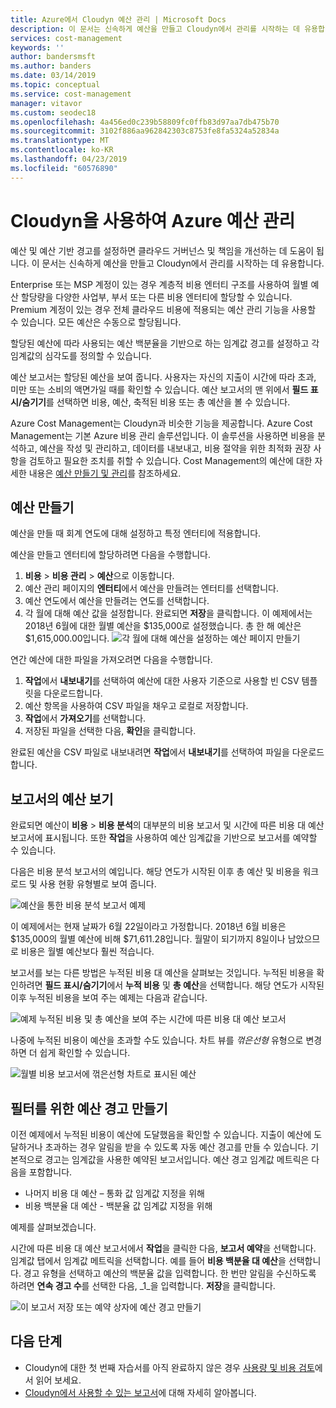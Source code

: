 ```yaml
---
title: Azure에서 Cloudyn 예산 관리 | Microsoft Docs
description: 이 문서는 신속하게 예산을 만들고 Cloudyn에서 관리를 시작하는 데 유용합니다.
services: cost-management
keywords: ''
author: bandersmsft
ms.author: banders
ms.date: 03/14/2019
ms.topic: conceptual
ms.service: cost-management
manager: vitavor
ms.custom: seodec18
ms.openlocfilehash: 4a456ed0c239b58809fc0ffb83d97aa7db475b70
ms.sourcegitcommit: 3102f886aa962842303c8753fe8fa5324a52834a
ms.translationtype: MT
ms.contentlocale: ko-KR
ms.lasthandoff: 04/23/2019
ms.locfileid: "60576890"
---
```

# <a name="manage-azure-budgets-with-cloudyn"></a>Cloudyn을 사용하여 Azure 예산 관리

예산 및 예산 기반 경고를 설정하면 클라우드 거버넌스 및 책임을 개선하는 데 도움이 됩니다. 이 문서는 신속하게 예산을 만들고 Cloudyn에서 관리를 시작하는 데 유용합니다.

Enterprise 또는 MSP 계정이 있는 경우 계층적 비용 엔터티 구조를 사용하여 월별 예산 할당량을 다양한 사업부, 부서 또는 다른 비용 엔터티에 할당할 수 있습니다. Premium 계정이 있는 경우 전체 클라우드 비용에 적용되는 예산 관리 기능을 사용할 수 있습니다. 모든 예산은 수동으로 할당됩니다.

할당된 예산에 따라 사용되는 예산 백분율을 기반으로 하는 임계값 경고를 설정하고 각 임계값의 심각도를 정의할 수 있습니다.

예산 보고서는 할당된 예산을 보여 줍니다. 사용자는 자신의 지출이 시간에 따라 초과, 미만 또는 소비의 액면가일 때를 확인할 수 있습니다. 예산 보고서의 맨 위에서 **필드 표시/숨기기**를 선택하면 비용, 예산, 축적된 비용 또는 총 예산을 볼 수 있습니다.

Azure Cost Management는 Cloudyn과 비슷한 기능을 제공합니다. Azure Cost Management는 기본 Azure 비용 관리 솔루션입니다. 이 솔루션을 사용하면 비용을 분석하고, 예산을 작성 및 관리하고, 데이터를 내보내고, 비용 절약을 위한 최적화 권장 사항을 검토하고 필요한 조치를 취할 수 있습니다. Cost Management의 예산에 대한 자세한 내용은 [예산 만들기 및 관리](tutorial-acm-create-budgets.md)를 참조하세요.

## <a name="create-budgets"></a>예산 만들기

예산을 만들 때 회계 연도에 대해 설정하고 특정 엔터티에 적용합니다.

예산을 만들고 엔터티에 할당하려면 다음을 수행합니다.

1. **비용** &gt; **비용 관리** &gt; **예산**으로 이동합니다.
2. 예산 관리 페이지의 **엔터티**에서 예산을 만들려는 엔터티를 선택합니다.
3. 예산 연도에서 예산을 만들려는 연도를 선택합니다.
4. 각 월에 대해 예산 값을 설정합니다. 완료되면 **저장**을 클릭합니다.
이 예제에서는 2018년 6월에 대한 월별 예산을 $135,000로 설정했습니다. 총 한 해 예산은 $1,615,000.00입니다.
![각 월에 대해 예산을 설정하는 예산 페이지 만들기](./media/manage-budgets/set-budget.png)


연간 예산에 대한 파일을 가져오려면 다음을 수행합니다.

1. **작업**에서 **내보내기**를 선택하여 예산에 대한 사용자 기준으로 사용할 빈 CSV 템플릿을 다운로드합니다.
2. 예산 항목을 사용하여 CSV 파일을 채우고 로컬로 저장합니다.
3. **작업**에서 **가져오기**를 선택합니다.
4. 저장된 파일을 선택한 다음, **확인**을 클릭합니다.

완료된 예산을 CSV 파일로 내보내려면 **작업**에서 **내보내기**를 선택하여 파일을 다운로드합니다.

## <a name="view-budget-in-reports"></a>보고서의 예산 보기

완료되면 예산이 **비용** &gt; **비용 분석**의 대부분의 비용 보고서 및 시간에 따른 비용 대 예산 보고서에 표시됩니다. 또한 **작업**을 사용하여 예산 임계값을 기반으로 보고서를 예약할 수 있습니다.

다음은 비용 분석 보고서의 예입니다. 해당 연도가 시작된 이후 총 예산 및 비용을 워크로드 및 사용 현황 유형별로 보여 줍니다.

![예산을 통한 비용 분석 보고서 예제](./media/manage-budgets/cost-analysis-budget-example.png)

이 예제에서는 현재 날짜가 6월 22일이라고 가정합니다. 2018년 6월 비용은 $135,000의 월별 예산에 비해 $71,611.28입니다. 월말이 되기까지 8일이나 남았으므로 비용은 월별 예산보다 훨씬 적습니다.

보고서를 보는 다른 방법은 누적된 비용 대 예산을 살펴보는 것입니다. 누적된 비용을 확인하려면 **필드 표시/숨기기**에서 **누적 비용** 및 **총 예산**을 선택합니다. 해당 연도가 시작된 이후 누적된 비용을 보여 주는 예제는 다음과 같습니다.

![예제 누적된 비용 및 총 예산을 보여 주는 시간에 따른 비용 대 예산 보고서](./media/manage-budgets/accumulated-budget.png)

나중에 누적된 비용이 예산을 초과할 수도 있습니다. 차트 뷰를 _꺾은선형_ 유형으로 변경하면 더 쉽게 확인할 수 있습니다.

![월별 비용 보고서에 꺾은선형 차트로 표시된 예산](./media/manage-budgets/budget-line.png)

## <a name="create-budget-alerts-for-a-filter"></a>필터를 위한 예산 경고 만들기

이전 예제에서 누적된 비용이 예산에 도달했음을 확인할 수 있습니다. 지출이 예산에 도달하거나 초과하는 경우 알림을 받을 수 있도록 자동 예산 경고를 만들 수 있습니다. 기본적으로 경고는 임계값을 사용한 예약된 보고서입니다. 예산 경고 임계값 메트릭은 다음을 포함합니다.

- 나머지 비용 대 예산 – 통화 값 임계값 지정을 위해
- 비용 백분율 대 예산 - 백분율 값 임계값 지정을 위해

예제를 살펴보겠습니다.

시간에 따른 비용 대 예산 보고서에서 **작업**을 클릭한 다음, **보고서 예약**을 선택합니다. 임계값 탭에서 임계값 메트릭을 선택합니다. 예를 들어 **비용 백분율 대 예산**을 선택합니다. 경고 유형을 선택하고 예산의 백분율 값을 입력합니다. 한 번만 알림을 수신하도록 하려면 **연속 경고 수**를 선택한 다음, _1_을 입력합니다. **저장**을 클릭합니다.

![이 보고서 저장 또는 예약 상자에 예산 경고 만들기](./media/manage-budgets/budget-alert.png)

## <a name="next-steps"></a>다음 단계

- Cloudyn에 대한 첫 번째 자습서를 아직 완료하지 않은 경우 [사용량 및 비용 검토](tutorial-review-usage.md)에서 읽어 보세요.
- [Cloudyn에서 사용할 수 있는 보고서](use-reports.md)에 대해 자세히 알아봅니다.
